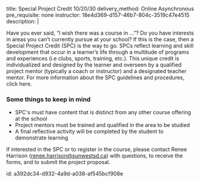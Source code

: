 title: Special Project Credit 10/20/30
delivery_method: Online Asynchronous
pre_requisite: none
instructor: 18e4d369-d157-46b7-804c-3519c47e4515
description: |
  
  <p>Have you ever said, “I wish there was a course in …”? Do you have interests in areas you can’t currently pursue at your school? If this is the case, then a Special Project Credit (SPC) is the way to go. SPCs reflect learning and skill development that occur in a learner’s life through a multitude of programs and experiences (i.e clubs, sports, training, etc.). This unique credit is individualized and designed by the learner and overseen by a qualified project mentor (typically a coach or instructor) and a designated teacher mentor. For more information about the SPC guidelines and procedures, click here.</p>
  
  <h3>Some things to keep in mind</h3>
  
  <ul>
  <li>SPC's must have content that is distinct from any other course offering at the school</li>
  <li>Project mentors must be trained and qualified in the area to be studied</li>
  <li>A final reflective activity will be completed by the student to demonstrate learning</li>
  </ul>
  
  <p>If interested in the SPC or to register in the course, please contact Renee Harrison (<a href="http://mailto:renee.harrison@sunwestsd.ca">renee.harrison@sunwestsd.ca</a>) with questions, to receive the forms, and to submit the project proposal.</p>
id: a392dc34-d932-4a9d-a038-af545bcf908e
